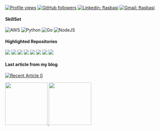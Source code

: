 <!-- Hey stranger! If you're here then here is my msg for you: 
  -- If you want to build something like this to your profile you can directly fork this repo (by starring it of course :)) and then edit the content here... -->
[![Profile views](https://gpvc.arturio.dev/ftasbasi)](https://github.com/ftasbasi)
[![GitHub followers](https://img.shields.io/github/followers/ftasbasi?label=Follow&style=social)](https://github.com/ftasbasi)
[![Linkedin: ftasbasi](https://img.shields.io/badge/-Follow-blue?style=flat-square&logo=Linkedin&logoColor=white&link=https://www.linkedin.com/in/ftasbasi/)](https://www.linkedin.com/in/ftasbasi)
[![Gmail: ftasbasi](https://img.shields.io/badge/-Mail-red?style=flat-square&logo=Gmail&logoColor=white&link=mailto:tasbasi01@gmail.com)](mailto:tasbasi01@gmail.com)
<!-- Another hitCounter ![Visitor Count](https://profile-counter.glitch.me/ftasbasi/count.svg) -->

#### SkillSet
![AWS](https://img.shields.io/badge/AWS-%23FF9900.svg?style=for-the-badge&logo=amazon-aws&logoColor=white)
![Python](https://img.shields.io/badge/python-3670A0?style=for-the-badge&logo=python&logoColor=ffdd54)
![Go](https://img.shields.io/badge/go-%2300ADD8.svg?style=for-the-badge&logo=go&logoColor=white)
![NodeJS](https://img.shields.io/badge/node.js-6DA55F?style=for-the-badge&logo=node.js&logoColor=white)

#### Highlighted Repositories
[![](https://img.shields.io/badge/-🗃%20Cloud%20Computing-000)](https://github.com/ftasbasi/Cloud-Computing)
[![](https://img.shields.io/badge/-📟%20Object%20Oriented%20Programming-000)](https://github.com/ftasbasi/Object-Oriented-Programming)
[![](https://img.shields.io/badge/-🦠%20CoronaVirus%20Epidemic%20Modelling-000)](https://github.com/ftasbasi/EpidemicModels-Covid19-SIR-SEIR-SIRD-)
[![](https://img.shields.io/badge/-🗄%20My%20Network%20Protocol%20-000)](https://github.com/ftasbasi/Computer-Networks)
[![](https://img.shields.io/badge/-👾%20Parallel%20Computing-000)](https://github.com/ftasbasi/Parallel-Computing)
[![](https://img.shields.io/badge/-🤖%20Operating%20Systems%20-000)](https://github.com/ftasbasi/Operating-Systems-Unix-)
[![](https://img.shields.io/badge/-😈%20virus.py-000)](https://github.com/ftasbasi/Computer-Security)
[![](https://img.shields.io/badge/-👻%20Privilege%20Escalation-000)](https://github.com/ftasbasi/Computer-Security/tree/master/Part2)

#### Last article from my blog

<a target="_blank" href="https://github-readme-medium-recent-article.vercel.app/medium/@ftasbasi/0"><img src="https://github-readme-medium-recent-article.vercel.app/medium/@ftasbasi/0" alt="Recent Article 0"> 

<a href="https://github.com/ftasbasi"><img height="137px" src="https://github-readme-stats.vercel.app/api?username=ftasbasi&hide_border=false&hide_title=true&show_icons=true&include_all_commits=true&count_private=true&line_height=21&theme=dark"/>
<img height="137px" src="https://github-readme-stats.vercel.app/api/top-langs/?username=ftasbasi&hide=html&hide_border=false&hide_title=true&layout=compact&langs_count=6&theme=dark"/></a>
<!-- &custom_title=Hmm&custom_title=Most Used-->
